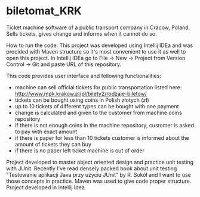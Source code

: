 # biletomat_KRK
Ticket machine software of a public transport company in Cracow, Poland. 
Sells tickets, gives change and informs when it cannot do so.

How to run the code:
This project was developed using Intellij IDEa and was procided with Maven structure so it's most convenient to use it as well to open this project. In Intellij IDEa go to File -> New -> Project from Version Control -> Git and paste URL of this repository.

This code provides user interface and following functionalities:
- machine can sell official tickets for public transportation listed here: 
http://www.mpk.krakow.pl/pl/bilety2/rodzaje-biletow/
- tickets can be bought using coins in Polish złotych (zł)
- up to 10 tickets of different types can be bought with one payment
- change is calculated and given to the customer from machine coins repository
- if there is not enough coins in the machine repository, customer is asked to pay with exact amount
- if there is paper for less than 10 tickets customer is informed about the amount of tickets they can buy
- if there is no paper left ticket machine is out of order

Project developed to master object oriented design and practice unit testing with JUnit. 
Recently I've read densely packed book about unit testing "Testowanie aplikacji Java przy użyciu JUnit" by R. Sokół 
and I want to use those concepts in practice. Maven was used to give code proper structure. Project developed in Intellij Idea.
